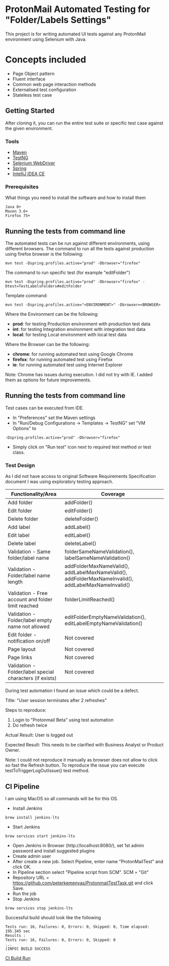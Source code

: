 # ProtonMail Automated Testing for "Folder/Labels Settings"

This project is for writing automated UI tests against any ProtonMail environment using Selenium with Java. 

# Concepts included
* Page Object pattern
* Fluent interface
* Common web page interaction methods
* Externalised test configuration
* Stateless test case

## Getting Started

After cloning it, you can run the entire test suite or specific test case against the given environment.

### Tools
* [Maven](https://maven.apache.org/)
* [TestNG](https://testng.org/doc/)
* [Selenium WebDriver](https://www.selenium.dev/)
* [Spring](https://spring.io/)
* [IntelliJ IDEA CE](https://www.jetbrains.com/idea/)
### Prerequisites
What things you need to install the software and how to install them
```
Java 8+
Maven 3.6+
Firefox 75+
```
## Running the tests from command line
The automated tests can be run against different environments, using different browsers. 
The command to run all the tests against production using firefox browser is the following:
```
mvn test -Dspring.profiles.active="prod" -Dbrowser="firefox"
```
The command to run specific test (for example "editFolder")
```
mvn test -Dspring.profiles.active="prod" -Dbrowser="firefox" -Dtest=TestLabelsFolders#editFolder
```
Template command:
```
mvn test -Dspring.profiles.active="<ENVIRONMENT>" -Dbrowser=<BROWSER>
```
Where the Environment can be the following:
- **prod**: for testing Production environment with production test data
- **int**: for testing Integration environment with integration test data
- **local**: for testing Local environment with local test data

Where the Browser can be the following:
- **chrome**: for running automated test using Google Chrome
- **firefox**: for running automated test using Firefox
- **ie**: for running automated test using Internet Explorer

Note: Chrome has issues during execution. I did not try with IE. 
I added them as options for future improvements.   
## Running the tests from command line
Test cases can be executed from IDE.
* In "Preferences" set the Maven settings
* In "Run/Debug Configurations -> Templates -> TestNG" set  "VM Options"  to 
```
-Dspring.profiles.active="prod" -Dbrowser="firefox"
```
* Simply click on "Run test" icon next to required test method or test class. 
### Test Design
As I did not have access to original Software Requirements Specification document I was using exploratory testing approach. 

Functionality/Area | Coverage
------------ | -------------
Add folder | addFolder()
Edit folder | editFolder()
Delete folder | deleteFolder()
Add label | addLabel()
Edit label | editLabel()
Delete label | deleteLabel()
Validation - Same folder/label name | folderSameNameValidation(), labelSameNameValidation() 
Validation - Folder/label name length | addFolderMaxNameValid(), addLabelMaxNameValid(), addFolderMaxNameInvalid(), addLabelMaxNameInvalid()
Validation - Free account and folder limit reached | folderLimitReached()
Validation - Folder/label empty name not allowed | editFolderEmptyNameValidation(), editLabelEmptyNameValidation()
Edit folder - notification on/off | Not covered
Page layout | Not covered
Page links | Not covered
Validation - Folder/label special characters (if exists) | Not covered 

During test automation I found an issue which could be a defect. 

Title: "User session terminates after 2 refreshes"

Steps to reproduce: 
1. Login to "Protonmail Beta" using test automation 
2. Do refresh twice 

Actual Result: User is logged out

Expected Result: This needs to be clarified with Business Analyst or Product Owner. 

Note: I could not reproduce it manually as browser does not allow to click so fast the Refresh button. To reproduce the issue you can execute testToTriggerLogOutIssue() test method.

## CI Pipeline
I am using MacOS so all commands will be for this OS.
* Install Jenkins
```
brew install jenkins-lts
```
* Start Jenkins
```
brew services start jenkins-lts
```
* Open Jenkins in Browser (http://localhost:8080/), set 1st admin password and install suggested plugins
* Create admin user 
* After create a new job. Select Pipeline, enter name "ProtonMailTest" and click OK.
* In Pipeline section select "Pipeline script from SCM". SCM = "Git" 
* Repository URL = https://github.com/peterkemenyas/ProtonmailTestTask.git and click Save.
* Run the job
* Stop Jenkins 
```
brew services stop jenkins-lts
```
Successful build should look like the following
```
Tests run: 16, Failures: 0, Errors: 0, Skipped: 0, Time elapsed: 195.345 sec
Results :
Tests run: 16, Failures: 0, Errors: 0, Skipped: 0
...
[INFO] BUILD SUCCESS
```
[CI Build Run](./CIBuild.png) 
